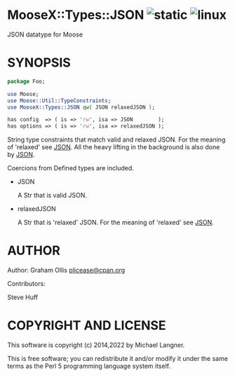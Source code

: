 # MooseX::Types::JSON ![static](https://github.com/uperl/MooseX-Types-JSON/workflows/static/badge.svg) ![linux](https://github.com/uperl/MooseX-Types-JSON/workflows/linux/badge.svg)

JSON datatype for Moose

# SYNOPSIS

```perl
package Foo;

use Moose;
use Moose::Util::TypeConstraints;
use MooseX::Types::JSON qw( JSON relaxedJSON );

has config  => ( is => 'rw', isa => JSON        );
has options => ( is => 'rw', isa => relaxedJSON );
```

String type constraints that match valid and relaxed JSON. For the meaning of
'relaxed' see [JSON](https://metacpan.org/pod/JSON). All the heavy lifting in the background is also
done by [JSON](https://metacpan.org/pod/JSON).

Coercions from Defined types are included.

- JSON

    A Str that is valid JSON.

- relaxedJSON

    A Str that is 'relaxed' JSON. For the meaning of 'relaxed' see [JSON](https://metacpan.org/pod/JSON). 

# AUTHOR

Author: Graham Ollis <plicease@cpan.org>

Contributors:

Steve Huff

# COPYRIGHT AND LICENSE

This software is copyright (c) 2014,2022 by Michael Langner.

This is free software; you can redistribute it and/or modify it under
the same terms as the Perl 5 programming language system itself.
